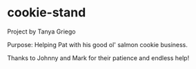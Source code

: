 # cookie-stand

Project by Tanya Griego

Purpose: Helping Pat with his good ol' salmon cookie business.

Thanks to Johnny and Mark for their patience and endless help! 
